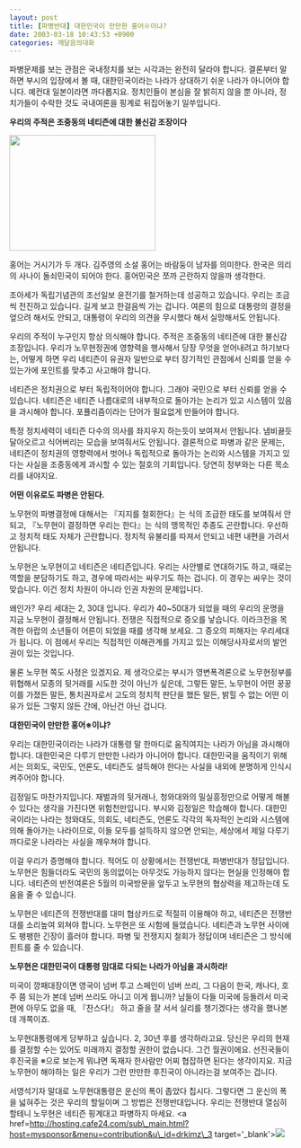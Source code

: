 ```yaml
---
layout: post
title: [파병반대] 대한민국이 만만한 홍어※이냐?
date: 2003-03-18 10:43:53 +0900
categories: 깨달음의대화
---
```

파병문제를 보는 관점은 국내정치를 보는 시각과는 완전히 달라야 합니다. 결론부터 말하면 부시의 입장에서 볼 때, 대한민국이라는 나라가 상대하기 쉬운 나라가 아니어야 합니다. 예컨대 일본이라면 까다롭지요. 정치인들이 본심을 잘 밝히지 않을 뿐 아니라, 정치가들이 수락한 것도 국내여론을 핑계로 뒤집어놓기 일쑤입니다. 

**우리의 주적은 조중동의 네티즌에 대한 불신감 조장이다**

<img src="http://www.seoprise.com/jboard/data/img/binary/art000311.jpg" width="260" height="206" border="0" />

홍어는 거시기가 두 개다. 김주영의 소설 홍어는 바람둥이 남자를 의미한다. 한국은 의리의 사나이 돌쇠민국이 되어야 한다. 홍어민국은 쪼까 곤란하지 않을까 생각한다. 

조아세가 독립기념관의 조선일보 윤전기를 철거하는데 성공하고 있습니다. 우리는 조금씩 전진하고 있습니다. 길게 보고 한걸음씩 가는 겁니다. 여론의 힘으로 대통령의 결정을 엎으려 해서도 안되고, 대통령이 우리의 의견을 무시했다 해서 실망해서도 안됩니다. 

우리의 주적이 누구인지 항상 의식해야 합니다. 주적은 조중동의 네티즌에 대한 불신감 조장입니다. 우리가 노무현정권에 영향력을 행사해서 당장 무엇을 얻어내려고 하기보다는, 어떻게 하면 우리 네티즌이 유권자 일반으로 부터 장기적인 관점에서 신뢰를 얻을 수 있는가에 포인트를 맞추고 사고해야 합니다. 

네티즌은 정치권으로 부터 독립적이어야 합니다. 그래야 국민으로 부터 신뢰를 얻을 수 있습니다. 네티즌은 네티즌 나름대로의 내부적으로 돌아가는 논리가 있고 시스템이 있음을 과시해야 합니다. 포퓰리즘이라는 단어가 필요없게 만들어야 합니다. 

특정 정치세력이 네티즌 다수의 의사를 좌지우지 하는듯이 보여져서 안됩니다. 냄비끓듯 달아오르고 식어버리는 모습을 보여줘서도 안됩니다. 결론적으로 파병과 같은 문제는, 네티즌이 정치권의 영향력에서 벗어나 독립적으로 돌아가는 논리와 시스템을 가지고 있다는 사실을 조중동에게 과시할 수 있는 절호의 기회입니다. 당연히 정부와는 다른 목소리를 내야지요. 

**어떤 이유로도 파병은 안된다.**

노무현의 파병결정에 대해서는 『지지를 철회한다』는 식의 조급한 태도를 보여줘서 안되고, 『노무현이 결정하면 우리는 한다』는 식의 맹목적인 추종도 곤란합니다. 우선하고 정치적 태도 자체가 곤란합니다. 정치적 유불리를 따져서 안되고 네편 내편을 가려서 안됩니다. 

노무현은 노무현이고 네티즌은 네티즌입니다. 우리는 사안별로 연대하기도 하고, 때로는 역할을 분담하기도 하고, 경우에 따라서는 싸우기도 하는 겁니다. 이 경우는 싸우는 것이 맞습니다. 이건 정치 차원이 아니라 인권 차원의 문제입니다. 

왜인가? 우리 세대는 2, 30대 입니다. 우리가 40~50대가 되었을 때의 우리의 운명을 지금 노무현이 결정해서 안됩니다. 전쟁은 직접적으로 증오를 낳습니다. 이라크전을 목격한 아랍의 소년들이 어른이 되었을 때를 생각해 보세요. 그 증오의 피해자는 우리세대가 됩니다. 이 점에서 우리는 직접적인 이해관계를 가지고 있는 이해당사자로서의 발언권이 있는 것입니다. 

물론 노무현 쪽도 사정은 있겠지요. 제 생각으로는 부시가 영변폭격론으로 노무현정부를 위협해서 모종의 뒷거래를 시도한 것이 아닌가 싶은데, 그렇든 말든, 노무현이 어떤 꿍꿍이를 가졌든 말든, 통치권자로서 고도의 정치적 판단을 했든 말든, 밝힐 수 없는 어떤 이유가 있든 그렇지 않든 간에, 아닌건 아닌 겁니다. 

**대한민국이 만만한 홍어※이냐?**

우리는 대한민국이라는 나라가 대통령 말 한마디로 움직여지는 나라가 아님을 과시해야 합니다. 대한민국은 다루기 만만한 나라가 아니어야 합니다. 대한민국을 움직이기 위해서는 의회도, 국민도, 언론도, 네티즌도 설득해야 한다는 사실을 내외에 분명하게 인식시켜주어야 합니다. 

김정일도 마찬가지입니다. 재벌과의 뒷거래나, 청와대와의 밀실흥정만으로 어떻게 해볼 수 있다는 생각을 가진다면 위험천만입니다. 부시와 김정일은 학습해야 합니다. 대한민국이라는 나라는 청와대도, 의회도, 네티즌도, 언론도 각각의 독자적인 논리와 시스템에 의해 돌아가는 나라이므로, 이들 모두를 설득하지 않으면 안되는, 세상에서 제일 다루기 까다로운 나라라는 사실을 깨우쳐야 합니다. 

이걸 우리가 증명해야 합니다. 적어도 이 상황에서는 전쟁반대, 파병반대가 정답입니다. 노무현은 힘들더라도 국민의 동의없이는 아무것도 가능하지 않다는 현실을 인정해야 합니다. 네티즌의 반전여론은 5월의 미국방문을 앞두고 노무현의 협상력을 제고하는데 도움을 줄 수 있습니다. 

노무현은 네티즌의 전쟁반대를 대미 협상카드로 적절히 이용해야 하고, 네티즌은 전쟁반대를 소리높여 외쳐야 합니다. 노무현은 또 시험에 들었습니다. 네티즌과 노무현 사이에도 팽팽한 긴장이 흘러야 합니다. 파병 및 전쟁지지 철회가 정답이며 네티즌은 그 방식에 힌트를 줄 수 있습니다. 

**노무현은 대한민국이 대통령 맘대로 다되는 나라가 아님을 과시하라!**

미국이 깡패대장이면 영국이 넘버 투고 스페인이 넘버 쓰리, 그 다음이 한국, 캐나다, 호주 쯤 되는가 본데 넘버 쓰리도 아니고 이게 뭡니까? 남들이 다들 미국에 등돌려서 미국편에 아무도 없을 때, 『찬스다!』 하고 줄을 잘 서서 실리를 챙기겠다는 생각을 했나본데 개쪽이죠. 

노무현대통령에게 당부하고 싶습니다. 2, 30년 후를 생각하라고요. 당신은 우리의 현재를 결정할 수는 있어도 미래까지 결정할 권한이 없습니다. 그건 월권이에요. 선진국들이 후진국을 ※으로 보는게 뭐냐면 독재자 한사람만 어찌 협잡하면 된다는 생각이지요. 지금 노무현이 해야하는 일은 우리가 그런 만만한 후진국이 아니라는걸 보여주는 겁니다. 

서영석기자 말대로 노무현대통령은 운신의 폭이 좁았다 칩시다. 그렇다면 그 운신의 폭을 넓혀주는 것은 우리의 할일이며 그 방법은 전쟁반대입니다. 우리는 전쟁반대 열심히 할테니 노무현은 네티즌 핑계대고 파병하지 마세요. <a href=http://hosting.cafe24.com/sub\_main.html?host=mysponsor&menu=contribution&u\_id=drkimz\_3 target='\_blank'><img src=http://www.seoprise.com/jboard/data/img/binary/sejongdaewang.gif border=0></a>